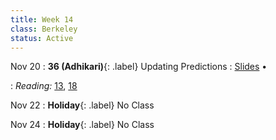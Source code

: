 ```yaml
---
title: Week 14
class: Berkeley
status: Active
---
```


Nov 20
: **36 (Adhikari)**{: .label} Updating Predictions
  : [Slides](https://docs.google.com/presentation/d/1tdyKjvcn_OSD_ESWWBpyw2tD7DpvFL66T8pVvkyS9Xs/edit?usp=sharing) &#8226; 
  <!--[Demos]()-->
   <!-- &#8226; [Video](https://bcourses.berkeley.edu/courses/1528314/external_tools/78985) -->
: *Reading:* [13](https://inferentialthinking.com/chapters/13/Estimation.html), [18](https://inferentialthinking.com/chapters/18/Updating_Predictions.html)

Nov 22
: **Holiday**{: .label} No Class


Nov 24
: **Holiday**{: .label} No Class
